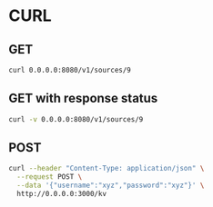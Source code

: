 # CURL

## GET

```bash
curl 0.0.0.0:8080/v1/sources/9
```

## GET with response status

```bash
curl -v 0.0.0.0:8080/v1/sources/9
```

## POST

```bash
curl --header "Content-Type: application/json" \
  --request POST \
  --data '{"username":"xyz","password":"xyz"}' \
  http://0.0.0.0:3000/kv
```
